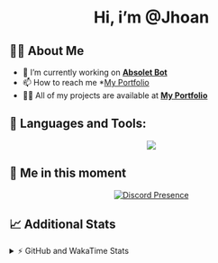 <h1 align="center">Hi, i’m @Jhoan</h1>

## 🙋‍♂️ About Me

- 🔭 I’m currently working on **[Absolet Bot](https://strider.cloud)**
- 📫 How to reach me *[My Portfolio](https://jhoan.me/contact)
- 👨‍💻 All of my projects are available at **[My Portfolio](https://jhoan.me)**

## 🚀 Languages and Tools:
<p align="center">
  <a href="https://skillicons.dev">
    <img src="https://skillicons.dev/icons?i=js,ts,html,css,bootstrap,nodejs,express,vscode,neovim,vim,atom,cloudflare,git,github,discord,bots,linux,mongodb,nginx,redis,wordpress,heroku&perline=11" />
  </a>
</p>
  
## 👤 Me in this moment
<p align="center">
    <a href="https://discord.com/users/612460795124776960" target="_blank" rel="nofollow">
        <img src="https://lanyard-profile-readme.vercel.app/api/612460795124776960?idleMessage=Probably%20coding%20Absolet..." alt="Discord Presence" align="center">
    </a>
</p>

## 📈 Additional Stats
<details>
    <summary>⚡ GitHub and WakaTime Stats</summary>
    <br/>

<!--START_SECTION:waka-->
![Code Time](http://img.shields.io/badge/Code%20Time-630%20hrs%2014%20mins-blue)

**🐱 My GitHub Data** 

> 🏆 107 Contributions in the Year 2023
 > 
> 📦 175.4 kB Used in GitHub's Storage 
 > 
> 💼 Opted to Hire
 > 
> 📜 4 Public Repositories 
 > 
> 🔑 41 Private Repositories  
 > 
**I'm an Early 🐤** 

```text
🌞 Morning       88 commits       ██░░░░░░░░░░░░░░░░░░░░░░░   09.72 % 
🌆 Daytime      410 commits       ███████████░░░░░░░░░░░░░░   45.30 % 
🌃 Evening      364 commits       ██████████░░░░░░░░░░░░░░░   40.22 % 
🌙 Night         43 commits       █░░░░░░░░░░░░░░░░░░░░░░░░   04.75 % 

```
📅 **I'm Most Productive on Saturday** 

```text
Monday         128 commits       ███░░░░░░░░░░░░░░░░░░░░░░   14.14 % 
Tuesday        162 commits       ████░░░░░░░░░░░░░░░░░░░░░   17.90 % 
Wednesday      150 commits       ████░░░░░░░░░░░░░░░░░░░░░   16.57 % 
Thursday       101 commits       ██░░░░░░░░░░░░░░░░░░░░░░░   11.16 % 
Friday         130 commits       ███░░░░░░░░░░░░░░░░░░░░░░   14.36 % 
Saturday       169 commits       ████░░░░░░░░░░░░░░░░░░░░░   18.67 % 
Sunday          65 commits       █░░░░░░░░░░░░░░░░░░░░░░░░   07.18 % 

```


📊 **This Week I Spent My Time On** 

```text
⌚︎ Time Zone: America/Bogota

💬 Programming Languages: 
TypeScript               21 hrs 55 mins      ████████████████████░░░░░   83.48 % 
YAML                     2 hrs 47 mins       ██░░░░░░░░░░░░░░░░░░░░░░░   10.64 % 
JavaScript               41 mins             ░░░░░░░░░░░░░░░░░░░░░░░░░   02.65 % 
JSON                     23 mins             ░░░░░░░░░░░░░░░░░░░░░░░░░   01.48 % 
Markdown                 14 mins             ░░░░░░░░░░░░░░░░░░░░░░░░░   00.91 % 

🔥 Editors: 
VS Code                  26 hrs 15 mins      █████████████████████████   100.00 % 

🐱‍💻 Projects: 
smok                     25 hrs 8 mins       ████████████████████████░   95.71 % 
bloom                    31 mins             ░░░░░░░░░░░░░░░░░░░░░░░░░   01.99 % 
xd                       28 mins             ░░░░░░░░░░░░░░░░░░░░░░░░░   01.80 % 
nvim                     7 mins              ░░░░░░░░░░░░░░░░░░░░░░░░░   00.50 % 

💻 Operating System: 
Linux                    26 hrs 15 mins      █████████████████████████   100.00 % 

```

**I Mostly Code in JavaScript** 

```text
JavaScript               17 repos            ██████████████░░░░░░░░░░░   56.67 % 
TypeScript               7 repos             █████░░░░░░░░░░░░░░░░░░░░   23.33 % 
Java                     3 repos             ██░░░░░░░░░░░░░░░░░░░░░░░   10.00 % 
Shell                    1 repo              ░░░░░░░░░░░░░░░░░░░░░░░░░   03.33 % 
CSS                      1 repo              ░░░░░░░░░░░░░░░░░░░░░░░░░   03.33 % 

```



 Last Updated on 21/02/2023 04:13:52 UTC
<!--END_SECTION:waka-->
</details>
